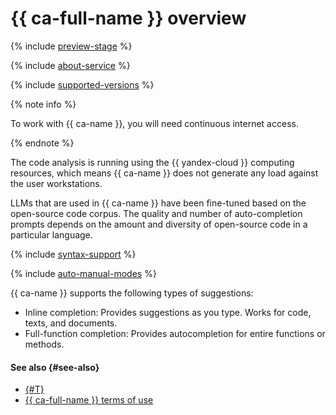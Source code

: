 # {{ ca-full-name }} overview

{% include [preview-stage](../../_includes/code-assistant/preview-stage.md) %}

{% include [about-service](../../_includes/code-assistant/about-service.md) %}

{% include [supported-versions](../../_includes/code-assistant/supported-versions.md) %}

{% note info %}

To work with {{ ca-name }}, you will need continuous internet access.

{% endnote %}

The code analysis is running using the {{ yandex-cloud }} computing resources, which means {{ ca-name }} does not generate any load against the user workstations.

LLMs that are used in {{ ca-name }} have been fine-tuned based on the open-source code corpus. The quality and number of auto-completion prompts depends on the amount and diversity of open-source code in a particular language.

{% include [syntax-support](../../_includes/code-assistant/syntax-support.md) %}

{% include [auto-manual-modes](../../_includes/code-assistant/auto-manual-modes.md) %}

{{ ca-name }} supports the following types of suggestions:
* Inline completion: Provides suggestions as you type. Works for code, texts, and documents.
* Full-function completion: Provides autocompletion for entire functions or methods.

#### See also {#see-also}

* [{#T}](../quickstart.md)
* [{{ ca-full-name }} terms of use](https://yandex.com/legal/cloud_terms_code_assistant/)

